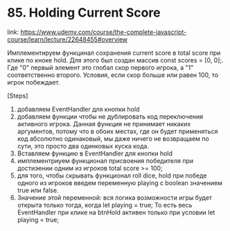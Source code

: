 # 85. Holding Current Score
link: https://www.udemy.com/course/the-complete-javascript-course/learn/lecture/22648455#overview


Имплементируем функцинал сохранения current score в total score при клике по кноке hold. Для этого был создан массив const scores = [0, 0];. Где "0" первый элемент это глобал скор первого игрока, а "1" соответственно второго. Условия, если скор больше или равен 100, то игрок побеждает.


[Steps]
1) добавляем EventHandler для кнопки hold
2) добавляем функции чтобы не дублировать код переключения активного игрока. Данная функция не принимает никаких аргументов, потому что в обоих местах, где он будет применяться код абсолютно одинаковый, мы даже ничего не возвращаем по сути, это просто два одинковых куска кода.
3) Вставляем функцию в EventHandler для кнопки hold
4) имплементриуем функционал присвоения победителя при  достиэении одним из игроков total score >= 100;
5) для того, чтобы скрывать функционал roll dice, hold при победе одного из игроков введем переменную playing с boolean значением true или false.
6) Значение этой переменной: вся логика возможности игры будет открыта только тогда, когда let playing = true; То есть весь EventHandler при клике на btnHold активен только при условии  let playing = true;
